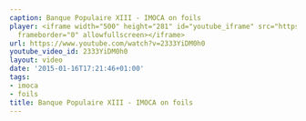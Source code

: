 ```yaml
---
caption: Banque Populaire XIII - IMOCA on foils
player: <iframe width="500" height="281" id="youtube_iframe" src="https://www.youtube.com/embed/2333YiDM0h0?feature=oembed&amp;enablejsapi=1&amp;origin=https://safe.txmblr.com&amp;wmode=opaque"
  frameborder="0" allowfullscreen></iframe>
url: https://www.youtube.com/watch?v=2333YiDM0h0
youtube_video_id: 2333YiDM0h0
layout: video
date: '2015-01-16T17:21:46+01:00'
tags:
- imoca
- foils
title: Banque Populaire XIII - IMOCA on foils
---
```

